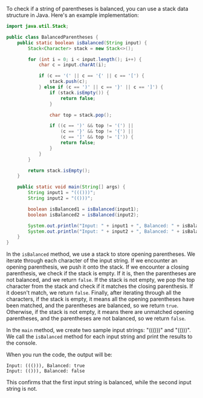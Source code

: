 To check if a string of parentheses is balanced, you can use a stack data structure in Java. Here's an example implementation:

```java
import java.util.Stack;

public class BalancedParentheses {
    public static boolean isBalanced(String input) {
        Stack<Character> stack = new Stack<>();

        for (int i = 0; i < input.length(); i++) {
            char c = input.charAt(i);

            if (c == '(' || c == '{' || c == '[') {
                stack.push(c);
            } else if (c == ')' || c == '}' || c == ']') {
                if (stack.isEmpty()) {
                    return false;
                }

                char top = stack.pop();

                if ((c == ')' && top != '(') ||
                    (c == '}' && top != '{') ||
                    (c == ']' && top != '[')) {
                    return false;
                }
            }
        }

        return stack.isEmpty();
    }

    public static void main(String[] args) {
        String input1 = "((()))";
        String input2 = "(()))";

        boolean isBalanced1 = isBalanced(input1);
        boolean isBalanced2 = isBalanced(input2);

        System.out.println("Input: " + input1 + ", Balanced: " + isBalanced1);
        System.out.println("Input: " + input2 + ", Balanced: " + isBalanced2);
    }
}
```

In the `isBalanced` method, we use a stack to store opening parentheses. We iterate through each character of the input string. If we encounter an opening parenthesis, we push it onto the stack. If we encounter a closing parenthesis, we check if the stack is empty. If it is, then the parentheses are not balanced, and we return `false`. If the stack is not empty, we pop the top character from the stack and check if it matches the closing parenthesis. If it doesn't match, we return `false`. Finally, after iterating through all the characters, if the stack is empty, it means all the opening parentheses have been matched, and the parentheses are balanced, so we return `true`. Otherwise, if the stack is not empty, it means there are unmatched opening parentheses, and the parentheses are not balanced, so we return `false`.

In the `main` method, we create two sample input strings: "((()))" and "(()))". We call the `isBalanced` method for each input string and print the results to the console.

When you run the code, the output will be:

```
Input: ((())), Balanced: true
Input: (())), Balanced: false
```

This confirms that the first input string is balanced, while the second input string is not.
